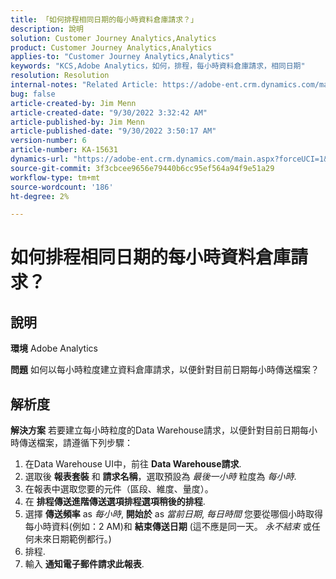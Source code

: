 ```yaml
---
title: 「如何排程相同日期的每小時資料倉庫請求？」
description: 說明
solution: Customer Journey Analytics,Analytics
product: Customer Journey Analytics,Analytics
applies-to: "Customer Journey Analytics,Analytics"
keywords: "KCS,Adobe Analytics，如何，排程，每小時資料倉庫請求，相同日期"
resolution: Resolution
internal-notes: "Related Article: https://adobe-ent.crm.dynamics.com/main.aspx?appid=c8f3a4cd-a068-e911-a957-000d3a34e00b&pagetype=entityrecord&etn=knowledgearticle&id=b5d08a45-cea0-ea11-a812-000d3a303484"
bug: false
article-created-by: Jim Menn
article-created-date: "9/30/2022 3:32:42 AM"
article-published-by: Jim Menn
article-published-date: "9/30/2022 3:50:17 AM"
version-number: 6
article-number: KA-15631
dynamics-url: "https://adobe-ent.crm.dynamics.com/main.aspx?forceUCI=1&pagetype=entityrecord&etn=knowledgearticle&id=5897e786-7040-ed11-9db1-0022480866ad"
source-git-commit: 3f3cbcee9656e79440b6cc95ef564a94f9e51a29
workflow-type: tm+mt
source-wordcount: '186'
ht-degree: 2%

---
```


# 如何排程相同日期的每小時資料倉庫請求？

## 說明


<b>環境</b>
Adobe Analytics

<b>問題</b>
如何以每小時粒度建立資料倉庫請求，以便針對目前日期每小時傳送檔案？


## 解析度


<b>解決方案</b>
若要建立每小時粒度的Data Warehouse請求，以便針對目前日期每小時傳送檔案，請遵循下列步驟：

1. 在Data Warehouse UI中，前往 <b>Data Warehouse請求</b>.
2. 選取後 <b>報表套裝</b> 和 <b>請求名稱</b>，選取預設為 *最後一小時* 粒度為 *每小時*.
3. 在報表中選取您要的元件（區段、維度、量度）。
4. 在 <b>排程傳送</b><b>進階傳送選項</b><b>排程選項</b><b>稍後的排程</b>.
5. 選擇 <b>傳送頻率</b> as *每小時*, <b>開始於</b> as *當前日期*, *每日時間* 您要從哪個小時取得每小時資料(例如：2 AM)和 <b>結束傳送日期</b> (這不應是同一天。 *永不結束* 或任何未來日期範例都行。)
6. 排程.
7. 輸入 <b>通知電子郵件</b><b>請求此報表</b>.

